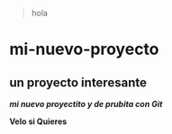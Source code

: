 > hola
# mi-nuevo-proyecto
## un proyecto interesante
***mi nuevo proyectito y de prubita con Git***

**Velo si Quieres**

